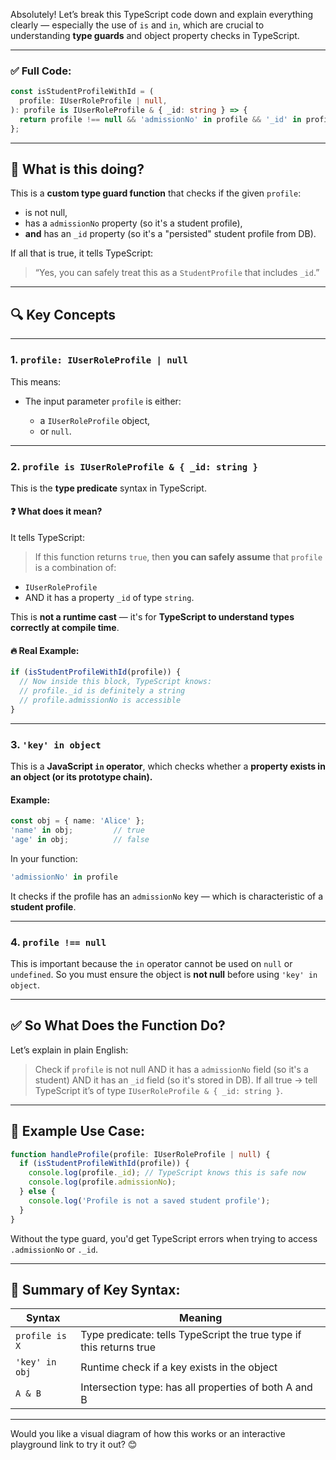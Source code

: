 Absolutely! Let’s break this TypeScript code down and explain everything clearly — especially the use of `is` and `in`, which are crucial to understanding **type guards** and object property checks in TypeScript.

---

### ✅ Full Code:

```ts
const isStudentProfileWithId = (
  profile: IUserRoleProfile | null,
): profile is IUserRoleProfile & { _id: string } => {
  return profile !== null && 'admissionNo' in profile && '_id' in profile;
};
```

---

## 🧠 What is this doing?

This is a **custom type guard function** that checks if the given `profile`:

* is not null,
* has a `admissionNo` property (so it's a student profile),
* **and** has an `_id` property (so it's a "persisted" student profile from DB).

If all that is true, it tells TypeScript:

> “Yes, you can safely treat this as a `StudentProfile` that includes `_id`.”

---

## 🔍 Key Concepts

---

### 1. `profile: IUserRoleProfile | null`

This means:

* The input parameter `profile` is either:

  * a `IUserRoleProfile` object,
  * or `null`.

---

### 2. `profile is IUserRoleProfile & { _id: string }`

This is the **type predicate** syntax in TypeScript.

#### ❓ What does it mean?

It tells TypeScript:

> If this function returns `true`, then **you can safely assume** that `profile` is a combination of:

* `IUserRoleProfile`
* AND it has a property `_id` of type `string`.

This is **not a runtime cast** — it's for **TypeScript to understand types correctly at compile time**.

#### 🔥 Real Example:

```ts
if (isStudentProfileWithId(profile)) {
  // Now inside this block, TypeScript knows:
  // profile._id is definitely a string
  // profile.admissionNo is accessible
}
```

---

### 3. `'key' in object`

This is a **JavaScript `in` operator**, which checks whether a **property exists in an object (or its prototype chain).**

#### Example:

```ts
const obj = { name: 'Alice' };
'name' in obj;         // true
'age' in obj;          // false
```

In your function:

```ts
'admissionNo' in profile
```

It checks if the profile has an `admissionNo` key — which is characteristic of a **student profile**.

---

### 4. `profile !== null`

This is important because the `in` operator cannot be used on `null` or `undefined`.
So you must ensure the object is **not null** before using `'key' in object`.

---

## ✅ So What Does the Function Do?

Let’s explain in plain English:

> Check if `profile` is not null AND
> it has a `admissionNo` field (so it's a student) AND
> it has an `_id` field (so it's stored in DB).
> If all true → tell TypeScript it’s of type `IUserRoleProfile & { _id: string }`.

---

## 🧪 Example Use Case:

```ts
function handleProfile(profile: IUserRoleProfile | null) {
  if (isStudentProfileWithId(profile)) {
    console.log(profile._id); // TypeScript knows this is safe now
    console.log(profile.admissionNo);
  } else {
    console.log('Profile is not a saved student profile');
  }
}
```

Without the type guard, you'd get TypeScript errors when trying to access `.admissionNo` or `._id`.

---

## 🧠 Summary of Key Syntax:

| Syntax         | Meaning                                                             |
| -------------- | ------------------------------------------------------------------- |
| `profile is X` | Type predicate: tells TypeScript the true type if this returns true |
| `'key' in obj` | Runtime check if a key exists in the object                         |
| `A & B`        | Intersection type: has all properties of both A and B               |

---

Would you like a visual diagram of how this works or an interactive playground link to try it out? 😊


